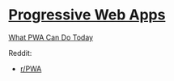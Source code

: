 # [Progressive Web Apps](https://en.wikipedia.org/wiki/Progressive_web_app)
[What PWA Can Do Today](https://whatpwacando.today/)

Reddit:
- [r/PWA](https://www.reddit.com/r/PWA/)